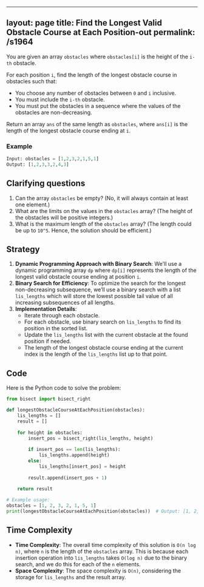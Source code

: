 
---
layout: page
title:  Find the Longest Valid Obstacle Course at Each Position-out
permalink: /s1964
---

You are given an array `obstacles` where `obstacles[i]` is the height of the `i-th` obstacle.

For each position `i`, find the length of the longest obstacle course in obstacles such that:
- You choose any number of obstacles between `0` and `i` inclusive.
- You must include the `i-th` obstacle.
- You must put the obstacles in a sequence where the values of the obstacles are non-decreasing.

Return an array `ans` of the same length as `obstacles`, where `ans[i]` is the length of the longest obstacle course ending at `i`.

### Example
```python
Input: obstacles = [1,2,3,2,1,5,1]
Output: [1,2,3,3,2,4,3]
```

## Clarifying questions
1. Can the array `obstacles` be empty? (No, it will always contain at least one element.)
2. What are the limits on the values in the `obstacles` array? (The height of the obstacles will be positive integers.)
3. What is the maximum length of the `obstacles` array? (The length could be up to `10^5`. Hence, the solution should be efficient.)

## Strategy

1. **Dynamic Programming Approach with Binary Search**: We'll use a dynamic programming array `dp` where `dp[i]` represents the length of the longest valid obstacle course ending at position `i`.
2. **Binary Search for Efficiency**: To optimize the search for the longest non-decreasing subsequence, we’ll use a binary search with a list `lis_lengths` which will store the lowest possible tail value of all increasing subsequences of all lengths.
3. **Implementation Details**:
   - Iterate through each obstacle.
   - For each obstacle, use binary search on `lis_lengths` to find its position in the sorted list.
   - Update the `lis_lengths` list with the current obstacle at the found position if needed.
   - The length of the longest obstacle course ending at the current index is the length of the `lis_lengths` list up to that point.

## Code

Here is the Python code to solve the problem:

```python
from bisect import bisect_right

def longestObstacleCourseAtEachPosition(obstacles):
    lis_lengths = []
    result = []
    
    for height in obstacles:
        insert_pos = bisect_right(lis_lengths, height)
        
        if insert_pos == len(lis_lengths):
            lis_lengths.append(height)
        else:
            lis_lengths[insert_pos] = height
        
        result.append(insert_pos + 1)
    
    return result

# Example usage:
obstacles = [1, 2, 3, 2, 1, 5, 1]
print(longestObstacleCourseAtEachPosition(obstacles))  # Output: [1, 2, 3, 3, 2, 4, 3]
```

## Time Complexity

- **Time Complexity**: The overall time complexity of this solution is `O(n log n)`, where `n` is the length of the `obstacles` array. This is because each insertion operation into `lis_lengths` takes `O(log n)` due to the binary search, and we do this for each of the `n` elements.
- **Space Complexity**: The space complexity is `O(n)`, considering the storage for `lis_lengths` and the result array.